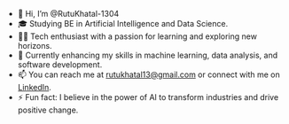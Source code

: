 - 👋 Hi, I’m @RutuKhatal-1304
- 🎓 Studying BE in Artificial Intelligence and Data Science.
- 👩‍💻 Tech enthusiast with a passion for learning and exploring new horizons.
- 🌱 Currently enhancing my skills in machine learning, data analysis, and software development.
- 📫 You can reach me at rutukhatal13@gmail.com or connect with me on [LinkedIn](https://www.linkedin.com/in/rutu-khatal-73617024b).
- ⚡ Fun fact: I believe in the power of AI to transform industries and drive positive change.
  
<!---
RutuKhatal-1304/RutuKhatal-1304 is a ✨ special ✨ repository because its `README.md` (this file) appears on your GitHub profile.
You can click the Preview link to take a look at your changes.
--->
